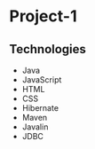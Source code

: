 # Project-1
## Technologies
* Java
* JavaScript
* HTML
* CSS
* Hibernate 
* Maven
* Javalin 
* JDBC
